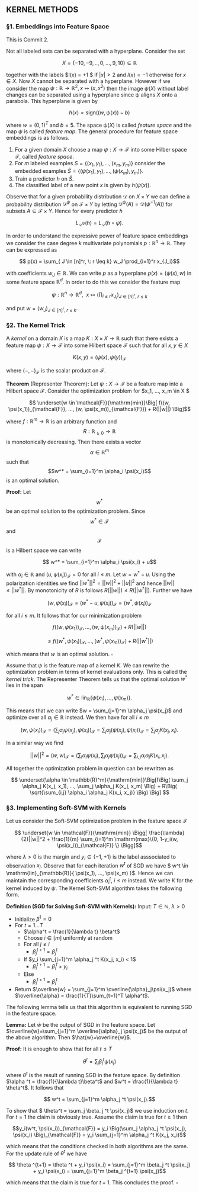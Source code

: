 ## KERNEL METHODS

### §1. Embeddings into Feature Space

This is Commit 2. 

Not all labeled sets can be separated with a hyperplane. Consider the set 

$$ X = \{ -10, -9, .., 0, ...,9, 10 \} \subseteq \mathbb{R}$$

together with the labels $l(x) = +1 $ if $\rvert x \lvert > 2$ and $l(x) = -1$ otherwise for $x \in X$. Now $X$ cannot be separated with a hyperplane. However if we consider the map $\psi:\mathbb{R} \rightarrow \mathbb{R}^2, x \mapsto (x,x^2)$ then the image $\psi(X)$ without label changes can be separated using a hyperplane since $\psi$ aligns $X$ onto a parabola. This hyperplane is given by

$$ h(x) = \mathrm{sign}((w,\psi(x))-b) $$

where $w = (0,1)^T$ and $b=5$. The space $\psi(X)$ is called *feature space* and the map $\psi$ is called *feature map*. The general procedure for feature space embeddings is as follows.

1. For a given domain $X$ choose a map $\psi:X \rightarrow \mathcal{F}$ into some Hilber space $\mathcal{F}$, called *feature space*.
2. For $m$ labeled examples $S = \{(x_1, y_1), ...,(x_m,y_m) \}$ consider the embedded examples $\hat{S} =\{ (\psi(x_1), y_1), ..., (\psi(x_m), y_m) \}$.
3. Train a predictor $h$ on $\hat{S}$.
4. The classified label of a new point $x$ is given by $h(\psi(x))$.

Observe that for a given probability distribution $\mathcal{D}$ on $X \times Y$ we can define a probability distribution $\mathcal{D}^{\psi}$ on $\mathcal{F} \times Y$ by letting $\mathcal{D}^{\psi}(A) = \mathcal{D}(\psi^{-1}(A))$ for subsets $A \subseteq \mathcal{F} \times Y$. Hence for every predictor $h$ 

$$ L_{\mathcal{D}^{\psi}}(h) = L_{\mathcal{D}}(h \circ \psi). $$

In order to understand the expressive power of feature space embeddings we consider the case degree $k$ multivariate polynomials $p: \mathbb{R}^n \rightarrow \mathbb{R}$. They can be expressed as 

$$ p(x) = \sum_{ J \in [n]^r, \: r \leq k}  w_J \prod_{i=1}^r x_{J_i}$$ 

with coefficients $w_J \in \mathbb{R}$. We can write $p$ as a hyperplane $p(x) = (\psi(x),w)$ in some feature space $\mathbb{R}^d$. In order to do this we consider the feature map

$$ \psi : \mathbb{R}^n \rightarrow \mathbb{R}^d, \: \: x \mapsto \Big(\prod_{i \leq r} x_{J_i}\Big)_{J \in [n]^r, \: r \leq k}$$

and put $w = (w_J)_{J \in [n]^r, \: r \leq k}$.

### §2. The Kernel Trick

A *kernel* on a domain $X$ is a map $K: X \times X \rightarrow \mathbb{R}$ such that there exists a feature map $\psi : X \rightarrow \mathcal{F}$ into some Hilbert space $\mathcal{F}$ such that for all $x,y \in X$

$$ K(x,y)=(\psi(x), \psi(y))_{\mathcal{F}}$$ 

where $(-,-)_{\mathcal{F}}$ is the scalar product on $\mathcal{F}$.

**Theorem** (Representer Theorem)**:** Let $\psi :X \rightarrow \mathcal{F}$ be a feature map into a Hilbert space $\mathcal{F}$. Consider the optimization problem for $x_1, ..., x_m \in X $

$$ \underset{w \in \mathcal{F}}{\mathrm{min}}\Big[ f((w, \psi(x_1))_{\mathcal{F}}, ..., (w, \psi(x_m))_{\mathcal{F}}) + R(||w||) \Big]$$ 

where $f:\mathbb{R}^m \rightarrow \mathbb{R}$ is an arbitrary function and $$ R : \mathbb{R}_{\geq 0} \rightarrow  \mathbb{R}$$ is monotonically decreasing. Then there exists a vector $$\alpha \in \mathbb{R}^m$$ such that $$w^* = \sum_{i=1}^m \alpha_i \psi(x_i)$$ is an optimal solution.

**Proof:** Let $$w^*$$ be an optimal solution to the optimization problem. Since $$w^* \in \mathcal{F}$$ and $$\mathcal{F}$$ is a Hilbert space we can write 

$$ w^* = \sum_{i=1}^m \alpha_i \psi(x_i) + u$$ 

with $\alpha_i \in \mathbb{R}$ and $(u, \psi(x_i))_{\mathcal{F}}=0$ for all $i\leq m$. Let $w = w^* - u$. Using the polarization identities we find $||w^*||^2 = ||w||^2 + ||u||^2$ and hence $||w|| \leq ||w^*||$. By monotonicity of $R$ is follows $R(||w||) \leq R(||w^*||)$. Further we have 

$$ (w, \psi(x_i))_{\mathcal{F}} = (w^*-u, \psi(x_i))_{\mathcal{F}}=(w^*, \psi(x_i))_{\mathcal{F}}$$ 

for all $i \leq m$. It follows that for our minimization problem 

$$ f((w, \psi(x_1))_{\mathcal{F}}, ..., (w, \psi(x_m))_{\mathcal{F}}) + R(||w||) $$

$$ \leq f((w^*, \psi(x_1))_{\mathcal{F}}, ..., (w^*, \psi(x_m))_{\mathcal{F}}) + R(||w^*||) $$

which means that $w$ is an optimal solution. $\square$

Assume that $\psi$ is the feature map of a kernel $K$. We can rewrite the optimization problem in terms of kernel evaluations only. This is called the *kernel trick*. The Representer Theorem tells us that the optimal solution $w^*$ lies in the span 

$$ w^* \in \mathrm{lin}_{\mathbb{R}}\{ \psi(x_1), ..., \psi(x_m) \}.$$ 

This means that we can write $w = \sum_{j=1}^m \alpha_j \psi(x_j)$ and optimize over all $\alpha_j \in \mathbb{R}$ instead. We then have for all $i \leq m$

$$ (w, \psi(x_i))_{\mathcal{F}} = \Big( \sum_j \alpha_j \psi(x_j), \psi(x_i) \Big)_{\mathcal{F}} = \sum_j \alpha_j(\psi(x_j), \psi(x_i))_{\mathcal{F}} = \sum_j \alpha_j K(x_j, x_i).$$

In a similar way we find

$$ ||w||^2 = (w,w)_{\mathcal{F}} = \Big(\sum_i \alpha_i \psi(x_i), \sum_j \alpha_j \psi(x_j) \Big)_{\mathcal{F}} = \sum_{i,j} \alpha_i \alpha_j K(x_i, x_j).$$

All together the optimization problem in question can be rewritten as

$$ \underset{\alpha \in \mathbb{R}^m}{\mathrm{min}}\Big[f\Big( \sum_j \alpha_j K(x_j, x_1), ..., \sum_j \alpha_j K(x_j, x_m) \Big)  + R\Big( \sqrt{\sum_{i,j} \alpha_i \alpha_j K(x_i, x_j)} \Big) \Big] $$ 

### §3. Implementing Soft-SVM with Kernels

Let us consider the Soft-SVM optimization problem in the feature space $\mathcal{F}$

$$ \underset{w \in \mathcal{F}}{\mathrm{min}} \Bigg[  \frac{\lambda}{2}||w||^2 + \frac{1}{m} \sum_{i=1}^m \mathrm{max}\{0, 1-y_i(w, \psi(x_i))_{\mathcal{F}} \} \Bigg]$$

where $\lambda > 0$ is the margin and $y_i \in \{-1, +1\}$ is the label asssociated to observation $x_i$. Observe that for each iteration $w^t$ of SGD we have $ w^t \in \mathrm{lin}_{\mathbb{R}}\{ \psi(x_1), ..., \psi(x_m) \}$. Hence we can maintain the corresponding coefficients $\alpha_i^t$, $i \leq m$ instead. We write $K$ for the kernel induced by $\psi$. The Kernel Soft-SVM algorithm takes the following form.

**Definition (SGD for Solving Soft-SVM with Kernels):**
Input: $T \in \mathbb{N}$, $\lambda > 0$
* Initialize $\beta^1 =0$
* For $t = 1...T$ 
    * $\alpha^t = \frac{1}{\lambda t} \beta^t$
    * Choose $i \in [m]$ uniformly at random
    * For all $j \neq i$
        * $\beta_j ^{t+1}=\beta_j ^{t}$
    * If $y_i \sum_{j=1}^m \alpha_j ^t K(x_j, x_i) < 1$
        * $\beta_i ^{t+1}=\beta_i ^{t} + y_i$
    * Else
        * $\beta_i ^{t+1}=\beta_i ^{t}$
* Return $\overline{w} = \sum_{j=1}^m \overline{\alpha}_j\psi(x_j)$ where $\overline{\alpha} = \frac{1}{T}\sum_{t=1}^T \alpha^t$.

The following lemma tells us that this algorithm is equivalent to running SGD in the feature space.

**Lemma:** Let $\hat{w}$ be the output of SGD in the feature space. Let $\overline{w}=\sum_{j=1}^m \overline{\alpha}_j \psi(x_j)$ be the output of the above algorithm. Then $\hat{w}=\overline{w}$.

**Proof:** It is enough to show that for all $t\leq T$

$$ \theta^t = \sum_j \beta_j ^t \psi(x_j)$$

where $\theta^t$ is the result of running SGD in the feature space. By definition $\alpha ^t = \frac{1}{\lambda t}\beta^t$ and $w^t = \frac{1}{\lambda t} \theta^t$. It follows that 

$$ w^t = \sum_{j=1}^m \alpha_j ^t \psi(x_j).$$

To show that $ \theta^t = \sum_j \beta_j ^t \psi(x_j)$ we use induction on $t$. For $t=1$ the claim is obviously true. Assume the claim is true for $t \geq 1$ then 

$$y_i(w^t, \psi(x_i))_{\mathcal{F}} = y_i \Big(\sum_j \alpha_j ^t \psi(x_j), \psi(x_i) \Big)_{\mathcal{F}} = y_i \sum_{j=1}^m \alpha_j ^t K(x_j, x_i)$$
 
which means that the conditions checked in both algorithms are the same. For the update rule of $\theta^t$ we have

$$ \theta ^{t+1} = \theta ^t + y_i \psi(x_i) = \sum_{j=1}^m \beta_j ^t \psi(x_j) + y_i \psi(x_i) = \sum_{j=1}^m \beta_j ^{t+1} \psi(x_j)$$ 

which means that the claim is true for $t+1$. This concludes the proof. $\square$